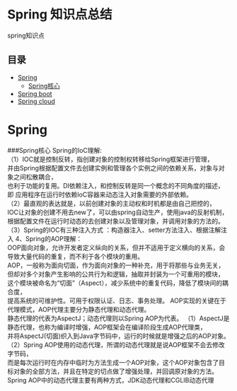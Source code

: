 # Spring 知识点总结
spring知识点
## 目录
- [Spring](#Spring)
    - [Spring核心](#Spring核心)
- [Spring boot](#mysql) 
- [Spring cloud](#线程相关)


# Spring
###Spring核心 
Spring的IoC理解:  
（1）IOC就是控制反转，指创建对象的控制权转移给Spring框架进行管理，  
并由Spring根据配置文件去创建实例和管理各个实例之间的依赖关系，对象与对象之间松散耦合，  
也利于功能的复用。DI依赖注入，和控制反转是同一个概念的不同角度的描述，  
即 应用程序在运行时依赖IoC容器来动态注入对象需要的外部依赖。  
（2）最直观的表达就是，以前创建对象的主动权和时机都是由自己把控的，  
IOC让对象的创建不用去new了，可以由spring自动生产，使用java的反射机制，  
根据配置文件在运行时动态的去创建对象以及管理对象，并调用对象的方法的。
（3）Spring的IOC有三种注入方式 ：构造器注入、setter方法注入、根据注解注入
4、Spring的AOP理解：  
OOP面向对象，允许开发者定义纵向的关系，但并不适用于定义横向的关系，会导致大量代码的重复，而不利于各个模块的重用。  
AOP，一般称为面向切面，作为面向对象的一种补充，用于将那些与业务无关，  
但却对多个对象产生影响的公共行为和逻辑，抽取并封装为一个可重用的模块，  
这个模块被命名为“切面”（Aspect），减少系统中的重复代码，降低了模块间的耦合度，  
提高系统的可维护性。可用于权限认证、日志、事务处理。
AOP实现的关键在于 代理模式，AOP代理主要分为静态代理和动态代理。  
静态代理的代表为AspectJ；动态代理则以Spring AOP为代表。
（1）AspectJ是静态代理，也称为编译时增强，AOP框架会在编译阶段生成AOP代理类，  
并将AspectJ(切面)织入到Java字节码中，运行的时候就是增强之后的AOP对象。
（2）Spring AOP使用的动态代理，所谓的动态代理就是说AOP框架不会去修改字节码，  
而是每次运行时在内存中临时为方法生成一个AOP对象，这个AOP对象包含了目标对象的全部方法，并且在特定的切点做了增强处理，并回调原对象的方法。
Spring AOP中的动态代理主要有两种方式，JDK动态代理和CGLIB动态代理

   
 
    
    
